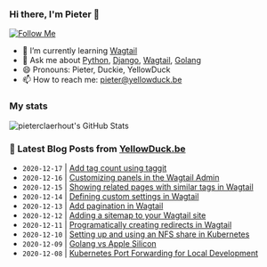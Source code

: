 ### Hi there, I'm Pieter 👋  
[![Follow Me](https://img.shields.io/github/followers/pieterclaerhout?label=Follow&style=social)](https://github.com/pieterclaerhout)

- 🌱 I’m currently learning [Wagtail](https://wagtail.io)
- 💬 Ask me about [Python](https://www.python.org), [Django](https://www.djangoproject.com), [Wagtail](https://wagtail.io), [Golang](https://golang.org)
- 😄 Pronouns: Pieter, Duckie, YellowDuck
- 📫 How to reach me: pieter@yellowduck.be

### My stats

![pieterclaerhout's GitHub Stats](https://github-readme-stats.vercel.app/api?username=pieterclaerhout&show_icons=true&count_private=true&line_height=40)

### 📩 Latest Blog Posts from [YellowDuck.be](https://www.yellowduck.be/)
<!-- BLOG-POST-LIST:START -->
- `2020-12-17` | [Add tag count using taggit](https://www.yellowduck.be/add-tag-count-using-taggit?utm_source=Add+tag+count+using+taggit&utm_medium=RSS&utm_campaign=RSS+Reader)  
- `2020-12-16` | [Customizing panels in the Wagtail Admin](https://www.yellowduck.be/customizing-panels-wagtail-admin?utm_source=Customizing+panels+in+the+Wagtail+Admin&utm_medium=RSS&utm_campaign=RSS+Reader)  
- `2020-12-15` | [Showing related pages with similar tags in Wagtail](https://www.yellowduck.be/showing-related-pages-similar-tags-wagtail?utm_source=Showing+related+pages+with+similar+tags+in+Wagtail&utm_medium=RSS&utm_campaign=RSS+Reader)  
- `2020-12-14` | [Defining custom settings in Wagtail](https://www.yellowduck.be/defining-custom-settings-wagtail?utm_source=Defining+custom+settings+in+Wagtail&utm_medium=RSS&utm_campaign=RSS+Reader)  
- `2020-12-13` | [Add pagination in Wagtail](https://www.yellowduck.be/add-pagination-wagtail?utm_source=Add+pagination+in+Wagtail&utm_medium=RSS&utm_campaign=RSS+Reader)  
- `2020-12-12` | [Adding a sitemap to your Wagtail site](https://www.yellowduck.be/adding-sitemap-your-wagtail-site?utm_source=Adding+a+sitemap+to+your+Wagtail+site&utm_medium=RSS&utm_campaign=RSS+Reader)  
- `2020-12-11` | [Programatically creating redirects in Wagtail](https://www.yellowduck.be/programatically-creating-redirects-wagtail?utm_source=Programatically+creating+redirects+in+Wagtail&utm_medium=RSS&utm_campaign=RSS+Reader)  
- `2020-12-10` | [Setting up and using an NFS share in Kubernetes](https://www.yellowduck.be/setting-up-and-using-an-nfs-share-in-kubernetes?utm_source=Setting+up+and+using+an+NFS+share+in+Kubernetes&utm_medium=RSS&utm_campaign=RSS+Reader)  
- `2020-12-09` | [Golang vs Apple Silicon](https://www.yellowduck.be/golang-vs-apple-silicon?utm_source=Golang+vs+Apple+Silicon&utm_medium=RSS&utm_campaign=RSS+Reader)  
- `2020-12-08` | [Kubernetes Port Forwarding for Local Development](https://www.yellowduck.be/kubernetes-port-forwarding-for-local-development?utm_source=Kubernetes+Port+Forwarding+for+Local+Development&utm_medium=RSS&utm_campaign=RSS+Reader)  

<!-- BLOG-POST-LIST:END -->
